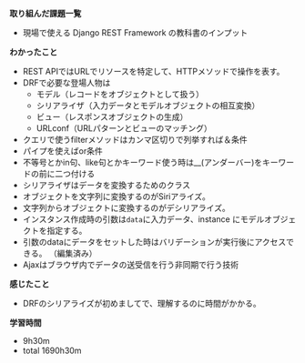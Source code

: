 **取り組んだ課題一覧**
* 現場で使える Django REST Framework の教科書のインプット

**わかったこと**
* REST APIではURLでリソースを特定して、HTTPメソッドで操作を表す。
* DRFで必要な登場人物は
  * モデル（レコードをオブジェクトとして扱う）
  * シリアライザ（入力データとモデルオブジェクトの相互変換）
  * ビュー（レスポンスオブジェクトの生成）
  * URLconf（URLパターンとビューのマッチング）
* クエリで使うfilterメソッドはカンマ区切りで列挙すれば＆条件
* パイプを使えばor条件
* 不等号とかin句、like句とかキーワード使う時は__(アンダーバー)をキーワードの前に二つ付ける
* シリアライザはデータを変換するためのクラス
* オブジェクトを文字列に変換するのがSiriアライズ。
* 文字列からオブジェクトに変換するのがデシリアライズ。
* インスタンス作成時の引数は`data`に入力データ、instance にモデルオブジェクトを指定する。
* 引数のdataにデータをセットした時はバリデーションが実行後にアクセスできる。 （編集済み） 
* Ajaxはブラウザ内でデータの送受信を行う非同期で行う技術

**感じたこと**
* DRFのシリアライズが初めましてで、理解するのに時間がかかる。

**学習時間**
* 9h30m
 * total 1690h30m

